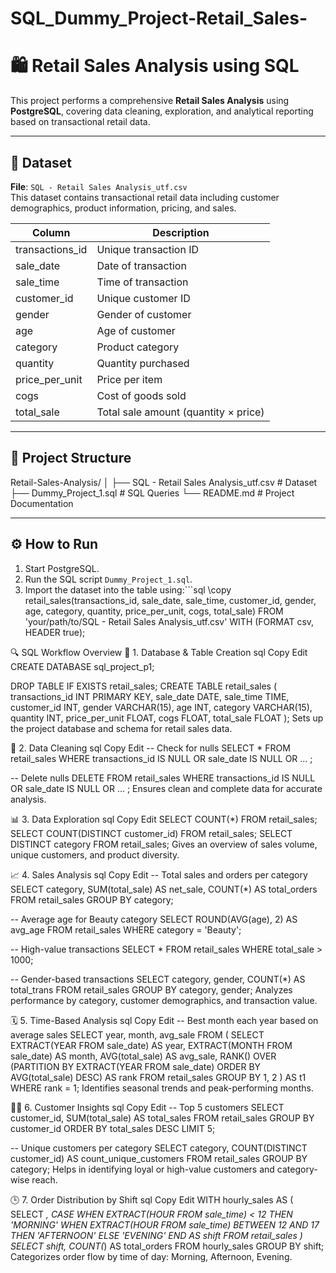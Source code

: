 # SQL_Dummy_Project-Retail_Sales-
# 🛍️ Retail Sales Analysis using SQL

This project performs a comprehensive **Retail Sales Analysis** using **PostgreSQL**, covering data cleaning, exploration, and analytical reporting based on transactional retail data.

---

## 📁 Dataset

**File**: `SQL - Retail Sales Analysis_utf.csv`  
This dataset contains transactional retail data including customer demographics, product information, pricing, and sales.

| Column              | Description                              |
|---------------------|------------------------------------------|
| transactions_id     | Unique transaction ID                    |
| sale_date           | Date of transaction                      |
| sale_time           | Time of transaction                      |
| customer_id         | Unique customer ID                       |
| gender              | Gender of customer                       |
| age                 | Age of customer                          |
| category            | Product category                         |
| quantity            | Quantity purchased                       |
| price_per_unit      | Price per item                           |
| cogs                | Cost of goods sold                       |
| total_sale          | Total sale amount (quantity × price)     |

---

## 📂 Project Structure
Retail-Sales-Analysis/
│
├── SQL - Retail Sales Analysis_utf.csv # Dataset
├── Dummy_Project_1.sql # SQL Queries
└── README.md # Project Documentation


---

## ⚙️ How to Run

1. Start PostgreSQL.
2. Run the SQL script `Dummy_Project_1.sql`.
3. Import the dataset into the table using:```sql
\copy retail_sales(transactions_id, sale_date, sale_time, customer_id, gender, age, category, quantity, price_per_unit, cogs, total_sale)
FROM 'your/path/to/SQL - Retail Sales Analysis_utf.csv'
WITH (FORMAT csv, HEADER true);

🔍 SQL Workflow Overview
🧱 1. Database & Table Creation
sql
Copy
Edit
CREATE DATABASE sql_project_p1;

DROP TABLE IF EXISTS retail_sales;
CREATE TABLE retail_sales (
  transactions_id INT PRIMARY KEY,
  sale_date DATE,
  sale_time TIME,
  customer_id INT,
  gender VARCHAR(15),
  age INT,
  category VARCHAR(15),
  quantity INT,
  price_per_unit FLOAT,
  cogs FLOAT,
  total_sale FLOAT
);
Sets up the project database and schema for retail sales data.

🧹 2. Data Cleaning
sql
Copy
Edit
-- Check for nulls
SELECT * FROM retail_sales
WHERE transactions_id IS NULL OR sale_date IS NULL OR ... ;

-- Delete nulls
DELETE FROM retail_sales
WHERE transactions_id IS NULL OR sale_date IS NULL OR ... ;
Ensures clean and complete data for accurate analysis.

📊 3. Data Exploration
sql
Copy
Edit
SELECT COUNT(*) FROM retail_sales;
SELECT COUNT(DISTINCT customer_id) FROM retail_sales;
SELECT DISTINCT category FROM retail_sales;
Gives an overview of sales volume, unique customers, and product diversity.

📈 4. Sales Analysis
sql
Copy
Edit
-- Total sales and orders per category
SELECT category, SUM(total_sale) AS net_sale, COUNT(*) AS total_orders
FROM retail_sales
GROUP BY category;

-- Average age for Beauty category
SELECT ROUND(AVG(age), 2) AS avg_age
FROM retail_sales
WHERE category = 'Beauty';

-- High-value transactions
SELECT * FROM retail_sales WHERE total_sale > 1000;

-- Gender-based transactions
SELECT category, gender, COUNT(*) AS total_trans
FROM retail_sales
GROUP BY category, gender;
Analyzes performance by category, customer demographics, and transaction value.

🗓️ 5. Time-Based Analysis
sql
Copy
Edit
-- Best month each year based on average sales
SELECT year, month, avg_sale
FROM (
  SELECT 
    EXTRACT(YEAR FROM sale_date) AS year,
    EXTRACT(MONTH FROM sale_date) AS month,
    AVG(total_sale) AS avg_sale,
    RANK() OVER (PARTITION BY EXTRACT(YEAR FROM sale_date) ORDER BY AVG(total_sale) DESC) AS rank
  FROM retail_sales
  GROUP BY 1, 2
) AS t1
WHERE rank = 1;
Identifies seasonal trends and peak-performing months.

🧑‍💼 6. Customer Insights
sql
Copy
Edit
-- Top 5 customers
SELECT customer_id, SUM(total_sale) AS total_sales
FROM retail_sales
GROUP BY customer_id
ORDER BY total_sales DESC
LIMIT 5;

-- Unique customers per category
SELECT category, COUNT(DISTINCT customer_id) AS count_unique_customers
FROM retail_sales
GROUP BY category;
Helps in identifying loyal or high-value customers and category-wise reach.

🕒 7. Order Distribution by Shift
sql
Copy
Edit
WITH hourly_sales AS (
  SELECT *,
    CASE
      WHEN EXTRACT(HOUR FROM sale_time) < 12 THEN 'MORNING'
      WHEN EXTRACT(HOUR FROM sale_time) BETWEEN 12 AND 17 THEN 'AFTERNOON'
      ELSE 'EVENING'
    END AS shift
  FROM retail_sales
)
SELECT shift, COUNT(*) AS total_orders
FROM hourly_sales
GROUP BY shift;
Categorizes order flow by time of day: Morning, Afternoon, Evening.
